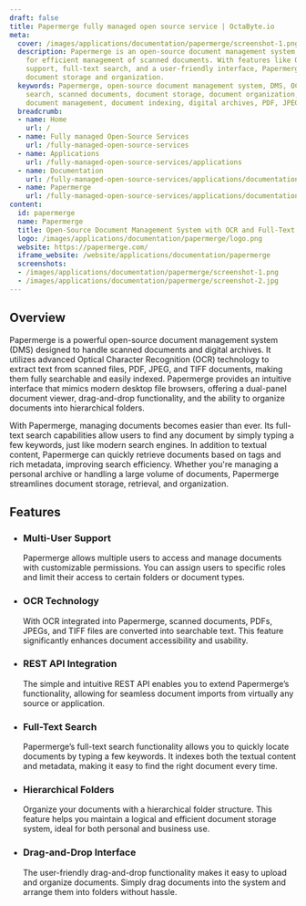 ```yaml
---
draft: false
title: Papermerge fully managed open source service | OctaByte.io
meta:
  cover: /images/applications/documentation/papermerge/screenshot-1.png
  description: Papermerge is an open-source document management system (DMS) designed
    for efficient management of scanned documents. With features like OCR, multi-user
    support, full-text search, and a user-friendly interface, Papermerge enables seamless
    document storage and organization.
  keywords: Papermerge, open-source document management system, DMS, OCR, full-text
    search, scanned documents, document storage, document organization, multi-user
    document management, document indexing, digital archives, PDF, JPEG, TIFF files
  breadcrumb:
  - name: Home
    url: /
  - name: Fully managed Open-Source Services
    url: /fully-managed-open-source-services
  - name: Applications
    url: /fully-managed-open-source-services/applications
  - name: Documentation
    url: /fully-managed-open-source-services/applications/documentation
  - name: Papermerge
    url: /fully-managed-open-source-services/applications/documentation/papermerge
content:
  id: papermerge
  name: Papermerge
  title: Open-Source Document Management System with OCR and Full-Text Search
  logo: /images/applications/documentation/papermerge/logo.png
  website: https://papermerge.com/
  iframe_website: /website/applications/documentation/papermerge
  screenshots:
  - /images/applications/documentation/papermerge/screenshot-1.png
  - /images/applications/documentation/papermerge/screenshot-2.jpg
---
```


## Overview

Papermerge is a powerful open-source document management system (DMS) designed to handle scanned documents and digital archives. It utilizes advanced Optical Character Recognition (OCR) technology to extract text from scanned files, PDF, JPEG, and TIFF documents, making them fully searchable and easily indexed. Papermerge provides an intuitive interface that mimics modern desktop file browsers, offering a dual-panel document viewer, drag-and-drop functionality, and the ability to organize documents into hierarchical folders.

With Papermerge, managing documents becomes easier than ever. Its full-text search capabilities allow users to find any document by simply typing a few keywords, just like modern search engines. In addition to textual content, Papermerge can quickly retrieve documents based on tags and rich metadata, improving search efficiency. Whether you're managing a personal archive or handling a large volume of documents, Papermerge streamlines document storage, retrieval, and organization.

## Features

- ### Multi-User Support

  Papermerge allows multiple users to access and manage documents with customizable permissions. You can assign users to specific roles and limit their access to certain folders or document types.

- ### OCR Technology

  With OCR integrated into Papermerge, scanned documents, PDFs, JPEGs, and TIFF files are converted into searchable text. This feature significantly enhances document accessibility and usability.

- ### REST API Integration

  The simple and intuitive REST API enables you to extend Papermerge’s functionality, allowing for seamless document imports from virtually any source or application.

- ### Full-Text Search

  Papermerge’s full-text search functionality allows you to quickly locate documents by typing a few keywords. It indexes both the textual content and metadata, making it easy to find the right document every time.

- ### Hierarchical Folders

  Organize your documents with a hierarchical folder structure. This feature helps you maintain a logical and efficient document storage system, ideal for both personal and business use.

- ### Drag-and-Drop Interface

  The user-friendly drag-and-drop functionality makes it easy to upload and organize documents. Simply drag documents into the system and arrange them into folders without hassle.